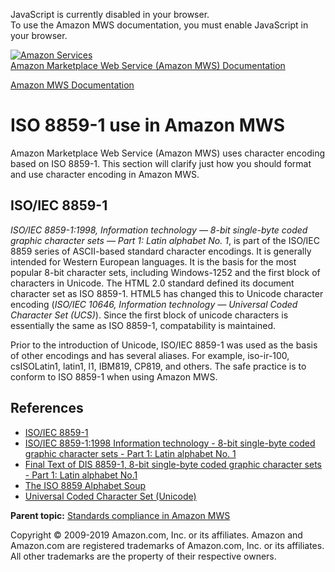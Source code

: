 <div id="MWSDX_noscript">

JavaScript is currently disabled in your browser.  
To use the Amazon MWS documentation, you must enable JavaScript in your
browser.

</div>

<div id="MWSDX_divtop">

[![Amazon
Services](https://images-na.ssl-images-amazon.com/images/G/08/mwsportal/fr_FR/amazonservices.gif "Amazon Services")](http://services.amazon.fr)  
<span id="MWSDX_titlebar">[Amazon Marketplace Web Service (Amazon MWS)
Documentation](https://developer.amazonservices.fr/gp/mws/docs.html)</span>

</div>

<div id="MWSDX_divbottom">

<div id="MWSDX_divleft">

<div id="MWSDX_toc">

</div>

</div>

<div id="MWSDX_divright">

<div id="MWSDX_content">

<span id="MWSDX_breadcrumbs">[Amazon MWS
Documentation](https://developer.amazonservices.fr/gp/mws/docs.html)</span>

<div id="DG_ISO8859" class="nested0">

ISO 8859-1 use in <span class="ph">Amazon MWS</span>
====================================================

<div class="body">

<span class="ph">Amazon Marketplace Web Service (Amazon MWS)</span> uses
character encoding based on ISO 8859-1. This section will clarify just
how you should format and use character encoding in <span
class="ph">Amazon MWS</span>.

<div class="section">

ISO/IEC 8859-1
--------------

*ISO/IEC 8859-1:1998, Information technology — 8-bit single-byte coded
graphic character sets — Part 1: Latin alphabet No. 1*, is part of the
ISO/IEC 8859 series of ASCII-based standard character encodings. It is
generally intended for Western European languages. It is the basis for
the most popular 8-bit character sets, including <span
class="keyword">Windows-1252</span> and the first block of characters in
<span class="keyword">Unicode</span>. The HTML 2.0 standard defined its
document character set as ISO 8859-1. HTML5 has changed this to Unicode
character encoding (*ISO/IEC 10646, Information technology — Universal
Coded Character Set (UCS)*). Since the first block of unicode characters
is essentially the same as ISO 8859-1, compatability is maintained.

Prior to the introduction of Unicode, ISO/IEC 8859-1 was used as the
basis of other encodings and has several aliases. For example, <span
class="keyword">iso-ir-100</span>, <span
class="keyword">csISOLatin1</span>, <span class="keyword">latin1</span>,
<span class="keyword">l1</span>, <span class="keyword">IBM819</span>,
<span class="keyword">CP819</span>, and others. The safe practice is to
conform to ISO 8859-1 when using <span class="ph">Amazon MWS</span>.

</div>

<div id="DG_ISO8859__8859References" class="section">

References
----------

-   <a href="https://en.wikipedia.org/wiki/ISO/IEC_8859-1" class="xref">ISO/IEC 8859-1</a>
-   <a href="http://www.iso.org/iso/catalogue_detail?csnumber=28245" class="xref">ISO/IEC 8859-1:1998 Information technology - 8-bit single-byte coded graphic character sets - Part 1: Latin alphabet No. 1</a>
-   <a href="ftp://std.dkuug.dk/JTC1/sc2/wg3/docs/n411.pdf" class="xref">Final Text of DIS 8859-1, 8-bit single-byte coded graphic character sets - Part 1: Latin alphabet No.1</a>
-   <a href="http://czyborra.com/charsets/iso8859.md" class="xref">The ISO 8859 Alphabet Soup</a>
-   <a href="https://en.wikipedia.org/wiki/Universal_Coded_Character_Set" class="xref">Universal Coded Character Set (Unicode)</a>

</div>

</div>

<div class="related-links">

<div class="familylinks">

<div class="parentlink">

**Parent topic:**
<a href="../dev_guide/DG_StandardsCompliance.md" class="link">Standards compliance in Amazon MWS</a>

</div>

</div>

</div>

</div>

<div id="MWSDX_footer">

Copyright © 2009-2019 Amazon.com, Inc. or its affiliates. Amazon and
Amazon.com are registered trademarks of Amazon.com, Inc. or its
affiliates. All other trademarks are the property of their respective
owners.

</div>

</div>

</div>

<div style="clear: both;">

</div>

</div>
